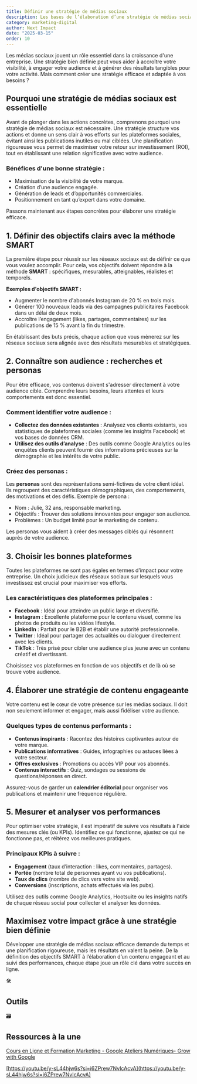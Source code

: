 ```yaml
---
title: Définir une stratégie de médias sociaux
description: Les bases de l’élaboration d’une stratégie de médias sociaux solide
category: marketing-digital
author: Next Impact
date: "2025-03-15"
order: 10
---
```


Les médias sociaux jouent un rôle essentiel dans la croissance d'une entreprise. Une stratégie bien définie peut vous aider à accroître votre visibilité, à engager votre audience et à générer des résultats tangibles pour votre activité. Mais comment créer une stratégie efficace et adaptée à vos besoins ? 

## Pourquoi une stratégie de médias sociaux est essentielle

Avant de plonger dans les actions concrètes, comprenons pourquoi une stratégie de médias sociaux est nécessaire. Une stratégie structure vos actions et donne un sens clair à vos efforts sur les plateformes sociales, évitant ainsi les publications inutiles ou mal ciblées. Une planification rigoureuse vous permet de maximiser votre retour sur investissement (ROI), tout en établissant une relation significative avec votre audience.

### Bénéfices d'une bonne stratégie :

- Maximisation de la visibilité de votre marque.
- Création d’une audience engagée.
- Génération de leads et d’opportunités commerciales.
- Positionnement en tant qu’expert dans votre domaine.

Passons maintenant aux étapes concrètes pour élaborer une stratégie efficace.

## 1. Définir des objectifs clairs avec la méthode SMART

La première étape pour réussir sur les réseaux sociaux est de définir ce que vous voulez accomplir. Pour cela, vos objectifs doivent répondre à la méthode **SMART** : spécifiques, mesurables, atteignables, réalistes et temporels.

**Exemples d'objectifs SMART :**

- Augmenter le nombre d'abonnés Instagram de 20 % en trois mois.
- Générer 100 nouveaux leads via des campagnes publicitaires Facebook dans un délai de deux mois.
- Accroître l’engagement (likes, partages, commentaires) sur les publications de 15 % avant la fin du trimestre.

En établissant des buts précis, chaque action que vous mènerez sur les réseaux sociaux sera alignée avec des résultats mesurables et stratégiques.

## 2. Connaître son audience : recherches et personas

Pour être efficace, vos contenus doivent s'adresser directement à votre audience cible. Comprendre leurs besoins, leurs attentes et leurs comportements est donc essentiel.

### Comment identifier votre audience :

- **Collectez des données existantes** : Analysez vos clients existants, vos statistiques de plateformes sociales (comme les insights Facebook) et vos bases de données CRM.
- **Utilisez des outils d’analyse** : Des outils comme Google Analytics ou les enquêtes clients peuvent fournir des informations précieuses sur la démographie et les intérêts de votre public.

### Créez des personas :

Les **personas** sont des représentations semi-fictives de votre client idéal. Ils regroupent des caractéristiques démographiques, des comportements, des motivations et des défis. Exemple de persona :

- Nom : Julie, 32 ans, responsable marketing.
- Objectifs : Trouver des solutions innovantes pour engager son audience.
- Problèmes : Un budget limité pour le marketing de contenu.

Les personas vous aident à créer des messages ciblés qui résonnent auprès de votre audience.

## 3. Choisir les bonnes plateformes

Toutes les plateformes ne sont pas égales en termes d’impact pour votre entreprise. Un choix judicieux des réseaux sociaux sur lesquels vous investissez est crucial pour maximiser vos efforts.

### Les caractéristiques des plateformes principales :

- **Facebook** : Idéal pour atteindre un public large et diversifié.
- **Instagram** : Excellente plateforme pour le contenu visuel, comme les photos de produits ou les vidéos lifestyle.
- **LinkedIn** : Parfait pour le B2B et établir une autorité professionnelle.
- **Twitter** : Idéal pour partager des actualités ou dialoguer directement avec les clients.
- **TikTok** : Très prisé pour cibler une audience plus jeune avec un contenu créatif et divertissant.

Choisissez vos plateformes en fonction de vos objectifs et de là où se trouve votre audience.

## 4. Élaborer une stratégie de contenu engageante

Votre contenu est le cœur de votre présence sur les médias sociaux. Il doit non seulement informer et engager, mais aussi fidéliser votre audience.

### Quelques types de contenus performants :

- **Contenus inspirants** : Racontez des histoires captivantes autour de votre marque.
- **Publications informatives** : Guides, infographies ou astuces liées à votre secteur.
- **Offres exclusives** : Promotions ou accès VIP pour vos abonnés.
- **Contenus interactifs** : Quiz, sondages ou sessions de questions/réponses en direct.

Assurez-vous de garder un **calendrier éditorial** pour organiser vos publications et maintenir une fréquence régulière.

## 5. Mesurer et analyser vos performances

Pour optimiser votre stratégie, il est impératif de suivre vos résultats à l'aide des mesures clés (ou KPIs). Identifiez ce qui fonctionne, ajustez ce qui ne fonctionne pas, et réitérez vos meilleures pratiques.

### Principaux KPIs à suivre :

- **Engagement** (taux d’interaction : likes, commentaires, partages).
- **Portée** (nombre total de personnes ayant vu vos publications).
- **Taux de clics** (nombre de clics vers votre site web).
- **Conversions** (inscriptions, achats effectués via les pubs).

Utilisez des outils comme Google Analytics, Hootsuite ou les insights natifs de chaque réseau social pour collecter et analyser les données.

## Maximisez votre impact grâce à une stratégie bien définie

Développer une stratégie de médias sociaux efficace demande du temps et une planification rigoureuse, mais les résultats en valent la peine. De la définition des objectifs SMART à l’élaboration d’un contenu engageant et au suivi des performances, chaque étape joue un rôle clé dans votre succès en ligne.

<aside>
🛠️

## Outils

</aside>

<aside>
🗃️

## Ressources à la une

[Cours en Ligne et Formation Marketing - Google Ateliers Numériques- Grow with Google](https://grow.google/intl/fr_fr/courses-and-tools/?category=career&topic=digital-marketing)

[https://youtu.be/y-sL44hjw6s?si=i6ZPrew7NvIcAcvA](https://youtu.be/y-sL44hjw6s?si=i6ZPrew7NvIcAcvA)

</aside>